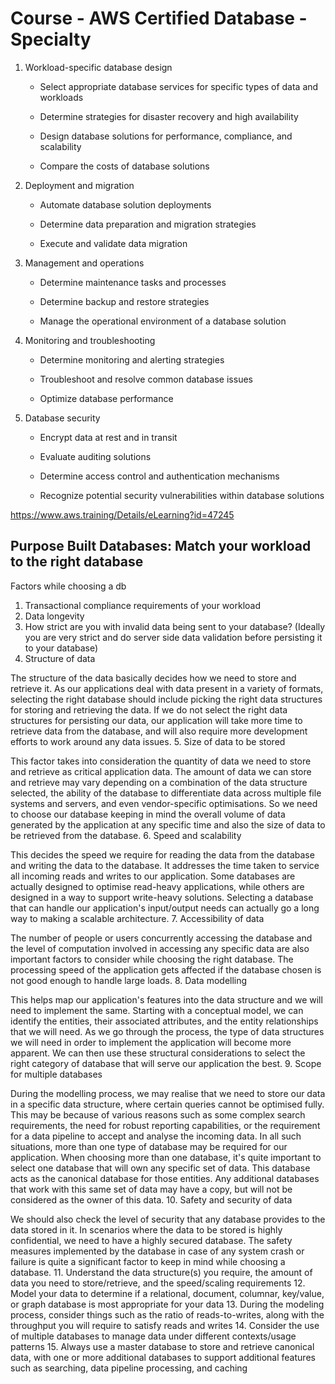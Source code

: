 # Course - AWS Certified Database - Specialty

1. Workload-specific database design

   - Select appropriate database services for specific types of data and workloads

   - Determine strategies for disaster recovery and high availability

   - Design database solutions for performance, compliance, and scalability

   - Compare the costs of database solutions

2. Deployment and migration

   - Automate database solution deployments

   - Determine data preparation and migration strategies

   - Execute and validate data migration

3. Management and operations

   - Determine maintenance tasks and processes

   - Determine backup and restore strategies

   - Manage the operational environment of a database solution

4. Monitoring and troubleshooting

   - Determine monitoring and alerting strategies

   - Troubleshoot and resolve common database issues

   - Optimize database performance

5. Database security

   - Encrypt data at rest and in transit

   - Evaluate auditing solutions

   - Determine access control and authentication mechanisms

   - Recognize potential security vulnerabilities within database solutions

<https://www.aws.training/Details/eLearning?id=47245>

## Purpose Built Databases: Match your workload to the right database

Factors while choosing a db

1. Transactional compliance requirements of your workload
2. Data longevity
3. How strict are you with invalid data being sent to your database? (Ideally you are very strict and do server side data validation before persisting it to your database)
4. Structure of data

The structure of the data basically decides how we need to store and retrieve it. As our applications deal with data present in a variety of formats, selecting the right database should include picking the right data structures for storing and retrieving the data. If we do not select the right data structures for persisting our data, our application will take more time to retrieve data from the database, and will also require more development efforts to work around any data issues.
5. Size of data to be stored

This factor takes into consideration the quantity of data we need to store and retrieve as critical application data. The amount of data we can store and retrieve may vary depending on a combination of the data structure selected, the ability of the database to differentiate data across multiple file systems and servers, and even vendor-specific optimisations. So we need to choose our database keeping in mind the overall volume of data generated by the application at any specific time and also the size of data to be retrieved from the database.
6. Speed and scalability

This decides the speed we require for reading the data from the database and writing the data to the database. It addresses the time taken to service all incoming reads and writes to our application. Some databases are actually designed to optimise read-heavy applications, while others are designed in a way to support write-heavy solutions. Selecting a database that can handle our application's input/output needs can actually go a long way to making a scalable architecture.
7. Accessibility of data

The number of people or users concurrently accessing the database and the level of computation involved in accessing any specific data are also important factors to consider while choosing the right database. The processing speed of the application gets affected if the database chosen is not good enough to handle large loads.
8. Data modelling

This helps map our application's features into the data structure and we will need to implement the same. Starting with a conceptual model, we can identify the entities, their associated attributes, and the entity relationships that we will need. As we go through the process, the type of data structures we will need in order to implement the application will become more apparent. We can then use these structural considerations to select the right category of database that will serve our application the best.
9. Scope for multiple databases

During the modelling process, we may realise that we need to store our data in a specific data structure, where certain queries cannot be optimised fully. This may be because of various reasons such as some complex search requirements, the need for robust reporting capabilities, or the requirement for a data pipeline to accept and analyse the incoming data. In all such situations, more than one type of database may be required for our application. When choosing more than one database, it's quite important to select one database that will own any specific set of data. This database acts as the canonical database for those entities. Any additional databases that work with this same set of data may have a copy, but will not be considered as the owner of this data.
10. Safety and security of data

We should also check the level of security that any database provides to the data stored in it. In scenarios where the data to be stored is highly confidential, we need to have a highly secured database. The safety measures implemented by the database in case of any system crash or failure is quite a significant factor to keep in mind while choosing a database.
11. Understand the data structure(s) you require, the amount of data you need to store/retrieve, and the speed/scaling requirements
12. Model your data to determine if a relational, document, columnar, key/value, or graph database is most appropriate for your data
13. During the modeling process, consider things such as the ratio of reads-to-writes, along with the throughput you will require to satisfy reads and writes
14. Consider the use of multiple databases to manage data under different contexts/usage patterns
15. Always use a master database to store and retrieve canonical data, with one or more additional databases to support additional features such as searching, data pipeline processing, and caching
